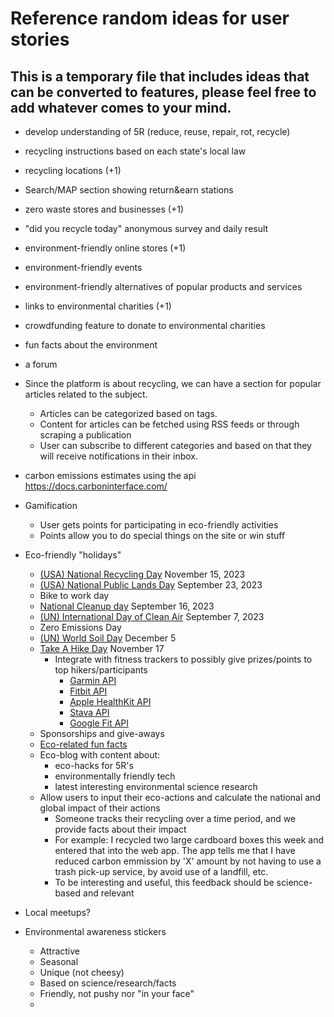 # Reference random ideas for user stories

## This is a temporary file that includes ideas that can be converted to features, please feel free to add whatever comes to your mind.

- develop understanding of 5R (reduce, reuse, repair, rot, recycle)
- recycling instructions based on each state's local law
- recycling locations (+1)
- Search/MAP section showing return&earn stations
- zero waste stores and businesses (+1)
- "did you recycle today" anonymous survey and daily result
- environment-friendly online stores (+1)
- environment-friendly events
- environment-friendly alternatives of popular products and services

- links to environmental charities (+1)
- crowdfunding feature to donate to environmental charities
- fun facts about the environment
- a forum


- Since the platform is about recycling, we can have a section for popular articles related to the subject.
  - Articles can be categorized based on tags.
  - Content for articles can be fetched using RSS feeds or through scraping a publication
  - User can subscribe to different categories and based on that they will receive notifications in their inbox.

- carbon emissions estimates using the api https://docs.carboninterface.com/

- Gamification
  - User gets points for participating in eco-friendly activities
  - Points allow you to do special things on the site or win stuff
- Eco-friendly "holidays"
  - [(USA) National Recycling Day](https://www.epa.gov/recyclingstrategy/america-recycles-day) November 15, 2023
  - [(USA) National Public Lands Day](https://www.neefusa.org/npld) September 23, 2023
  - Bike to work day
  - [National Cleanup day](https://www.nationalcleanupday.org/) September 16, 2023
  - [(UN) International Day of Clean Air](https://www.un.org/en/observances/clean-air-day) September 7, 2023
  - Zero Emissions Day
  - [(UN) World Soil Day](https://www.un.org/en/observances/world-soil-day) December 5
  - [Take A Hike Day](https://americanhiking.org/national-take-hike-day/) November 17
    - Integrate with fitness trackers to possibly give prizes/points to top hikers/participants
      - [Garmin API](https://developer.garmin.com/gc-developer-program/activity-api/)
      - [Fitbit API](https://dev.fitbit.com/build/reference/web-api/)
      - [Apple HealthKit API](https://developer.apple.com/health-fitness/)
      - [Stava API](https://developers.strava.com/)
      - [Google Fit API](https://developers.google.com/fit/rest)
  - Sponsorships and give-aways
  - [Eco-related fun facts](https://kpwb.org/environmental-fun-facts-2/)
  - Eco-blog with content about:
    - eco-hacks for 5R's
    - environmentally friendly tech
    - latest interesting environmental science research
  - Allow users to input their eco-actions and calculate the national and global impact of their actions
    - Someone tracks their recycling over a time period, and we provide facts about their impact
    - For example: I recycled two large cardboard boxes this week and entered that into the web app. The app tells me that I have reduced carbon emmission by 'X' amount by not having to use a trash pick-up service, by avoid use of a landfill, etc.
    - To be interesting and useful, this feedback should be science-based and relevant
- Local meetups?
- Environmental awareness stickers
  - Attractive
  - Seasonal
  - Unique (not cheesy)
  - Based on science/research/facts
  - Friendly, not pushy nor "in your face"
  - 